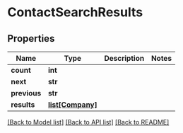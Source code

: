 # ContactSearchResults

## Properties
Name | Type | Description | Notes
------------ | ------------- | ------------- | -------------
**count** | **int** |  | 
**next** | **str** |  | 
**previous** | **str** |  | 
**results** | [**list[Company]**](Company.md) |  | 

[[Back to Model list]](../README.md#documentation-for-models) [[Back to API list]](../README.md#documentation-for-api-endpoints) [[Back to README]](../README.md)


